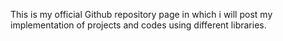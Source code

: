 This is my official Github repository page in which i will post my implementation of projects and codes using different libraries.

